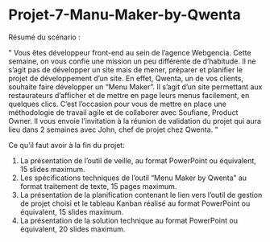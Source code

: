 # Projet-7-Manu-Maker-by-Qwenta

Résumé du scénario :

" Vous êtes développeur front-end au sein de l’agence Webgencia. Cette semaine, on vous confie une mission un peu différente de d’habitude. Il ne s’agit pas de développer un site mais de mener, préparer et planifier le projet de développement d’un site. En effet, Qwenta, un de vos clients, souhaite faire développer un “Menu Maker”. Il s’agit d’un site permettant aux restaurateurs d’afficher et de mettre en page leurs menus facilement, en quelques clics.
C’est l’occasion pour vous de mettre en place une méthodologie de travail agile et de collaborer avec Soufiane, Product Owner. Il vous envoie l’invitation à la réunion de validation du projet qui aura lieu dans 2 semaines avec John, chef de projet chez Qwenta. "

Ce qu'il faut avoir à la fin du projet:
1. La présentation de l’outil de veille, au format PowerPoint ou équivalent, 15 slides maximum.
2. Les spécifications techniques de l’outil “Menu Maker by Qwenta” au format traitement de texte, 15 pages maximum. 
3. La présentation de la planification contenant le lien vers l’outil de gestion de projet choisi et le tableau Kanban réalisé au format PowerPoint ou équivalent, 15 slides maximum.
4. La présentation de la solution technique au format PowerPoint ou équivalent, 20 slides maximum.
